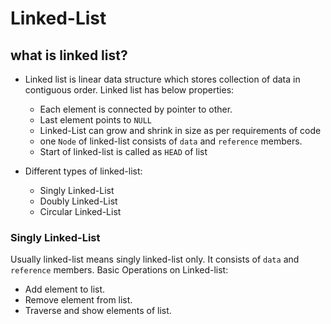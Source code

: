 # Linked-List

## what is linked list?

- Linked list is linear data structure which stores collection of data in contiguous order. Linked list has below 
properties:
    - Each element is connected by pointer to other.
    - Last element points to `NULL`
    - Linked-List can grow and shrink in size as per requirements of code
    - one `Node` of linked-list consists of `data` and `reference` members.
    - Start of linked-list is called as `HEAD` of list

- Different types of linked-list:
    - Singly Linked-List
    - Doubly Linked-List
    - Circular Linked-List

### Singly Linked-List

Usually linked-list means singly linked-list only. It consists of `data` and `reference` members.
Basic Operations on Linked-list:
- Add element to list.
- Remove element from list.
- Traverse and show elements of list.
